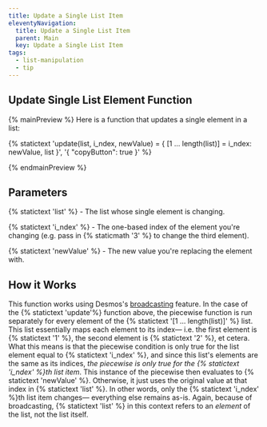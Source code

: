```yaml
---
title: Update a Single List Item
eleventyNavigation:
  title: Update a Single List Item
  parent: Main
  key: Update a Single List Item
tags:
  - list-manipulation
  - tip
---
```


## Update Single List Element Function

{% mainPreview %}
Here is a function that updates a single element in a list:

{% statictext
  'update(list, i_ndex, newValue) = { [1 ... length(list)] = i_ndex: newValue, list }', '{ "copyButton": true }'
  %}

{% endmainPreview %}

## Parameters

{% statictext 'list' %} - The list whose single element is changing.

{% statictext 'i_ndex' %} - The one-based index of the element you're changing (e.g. pass in {% staticmath '3' %} to change the third element).

{% statictext 'newValue' %} - The new value you're replacing the element with.

## How it Works

This function works using Desmos's [broadcasting](../broadcasting) feature. In the case of the {% statictext 'update'%} function above, the piecewise function is run separately for every element of the {% statictext '[1 ... length(list)]' %} list. This list essentially maps each element to its index&mdash; i.e. the first element is {% statictext '1' %}, the second element is {% statictext '2' %}, et cetera. What this means is that the piecewise condition is only true for the list element equal to {% statictext 'i_ndex' %}, and since this list's elements are the same as its indices, _the piecewise is only true for the {% statictext 'i_ndex' %}th list item_. This instance of the piecewise then evaluates to {% statictext 'newValue' %}. Otherwise, it just uses the original value at that index in {% statictext 'list' %}. In other words, only the {% statictext 'i_ndex' %}th list item changes&mdash; everything else remains as-is. Again, because of broadcasting, {% statictext 'list' %} in this context refers to an _element_ of the list, not the list itself.
